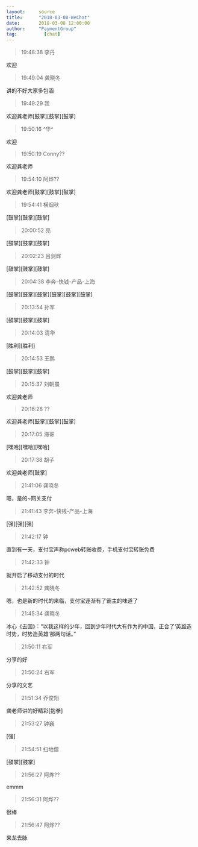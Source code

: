 ```yaml
---
layout:     source 
title:      "2018-03-08-WeChat"
date:       2018-03-08 12:00:00
author:     "PaymentGroup"
tag:		  [chat]
---
```

> 19:48:38  李丹  
   
欢迎  
   
> 19:49:04  龚晓冬  
   
讲的不好大家多包涵  
   
> 19:49:29  我  
   
欢迎龚老师[鼓掌][鼓掌][鼓掌]  
   
> 19:50:16  ^华^  
   
欢迎  
   
> 19:50:19  Conny??  
   
欢迎龚老师  
   
> 19:54:10  阿烨??  
   
欢迎龚老师[鼓掌][鼓掌][鼓掌]  
   
> 19:54:41  横烟秋  
   
[鼓掌][鼓掌][鼓掌]  
   
> 20:00:52  亮  
   
[鼓掌][鼓掌][鼓掌]  
   
> 20:02:23  吕剑辉  
   
[鼓掌][鼓掌][鼓掌]  
   
> 20:04:38  李奔-快钱-产品-上海  
   
[鼓掌][鼓掌][鼓掌][鼓掌][鼓掌][鼓掌]  
   
> 20:13:54  孙军  
   
[鼓掌][鼓掌][鼓掌]  
   
> 20:14:03  清华  
   
[胜利][胜利]  
   
> 20:14:53  王鹏  
   
[鼓掌][鼓掌][鼓掌]  
   
> 20:15:37  刘朝晨  
   
欢迎龚老师  
   
> 20:16:28  ??  
   
欢迎龚老师[鼓掌][鼓掌][鼓掌]  
   
> 20:17:05  海哥  
   
[嘿哈][嘿哈][嘿哈]  
   
> 20:17:38  胡子  
   
欢迎龚老师[鼓掌]  
   
> 21:41:06  龚晓冬  
   
嗯，是的~网关支付  
   
> 21:41:43  李奔-快钱-产品-上海  
   
[强][强][强]  
   
> 21:42:17  钟  
   
直到有一天，支付宝声称pcweb转账收费，手机支付宝转账免费  
   
> 21:42:33  钟  
   
就开启了移动支付的时代  
   
> 21:42:52  龚晓冬  
   
嗯，也是新的时代的来临，支付宝逐渐有了霸主的味道了  
   
> 21:45:34  龚晓冬  
   
冰心《去国》：“以我这样的少年，回到少年时代大有作为的中国，正合了‘英雄造时势，时势造英雄’那两句话。”  
   
> 21:50:11  右军  
   
分享的好  
   
> 21:50:24  右军  
   
分享的文艺  
   
> 21:51:34  乔俊翔  
   
龚老师讲的好精彩[抱拳]  
   
> 21:53:27  钟巍  
   
[强]  
   
> 21:54:51  扫地僧  
   
[鼓掌][鼓掌]  
   
> 21:56:27  阿烨??  
   
emmm  
   
> 21:56:31  阿烨??  
   
很棒  
   
> 21:56:47  阿烨??  
   
来龙去脉  
   
